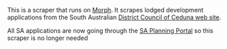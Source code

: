 This is a scraper that runs on [Morph](https://morph.io).  It scrapes lodged development applications from the South Australian [District Council of Ceduna web site](https://www.ceduna.sa.gov.au).

All SA applications are now going through the [SA Planning Portal](https://github.com/planningalerts-scrapers/saplanningportal) so this scraper is no longer needed
